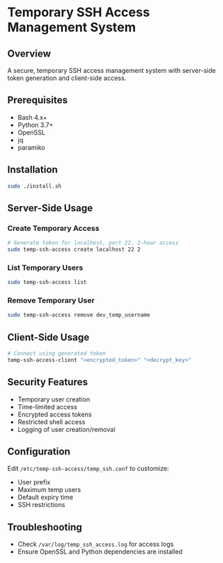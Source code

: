 # Temporary SSH Access Management System

## Overview
A secure, temporary SSH access management system with server-side token generation and client-side access.

## Prerequisites
- Bash 4.x+
- Python 3.7+
- OpenSSL
- jq
- paramiko

## Installation
```bash
sudo ./install.sh
```

## Server-Side Usage
### Create Temporary Access
```bash
# Generate token for localhost, port 22, 2-hour access
sudo temp-ssh-access create localhost 22 2
```

### List Temporary Users
```bash
sudo temp-ssh-access list
```

### Remove Temporary User
```bash
sudo temp-ssh-access remove dev_temp_username
```

## Client-Side Usage
```bash
# Connect using generated token
temp-ssh-access-client "<encrypted_token>" "<decrypt_key>"
```

## Security Features
- Temporary user creation
- Time-limited access
- Encrypted access tokens
- Restricted shell access
- Logging of user creation/removal

## Configuration
Edit `/etc/temp-ssh-access/temp_ssh.conf` to customize:
- User prefix
- Maximum temp users
- Default expiry time
- SSH restrictions

## Troubleshooting
- Check `/var/log/temp_ssh_access.log` for access logs
- Ensure OpenSSL and Python dependencies are installed
